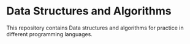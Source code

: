 # Data Structures and Algorithms
This repository contains Data structures and algorithms for practice in different programming languages.